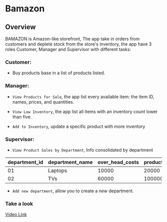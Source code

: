 # Bamazon

## Overview

BAMAZON is Amazon-like storefront, The app take in orders from customers and deplete stock from the store's inventory, the app have 3 roles Customer, Manager and Supervisor with different tasks:

### Customer:

   * Buy products base in a list of products listed.

### Manager:

  * `View Products for Sale`, the app list every available item: the item ID, names, prices, and quantities.

  * `View Low Inventory`, the app list all items with an inventory count lower than five.

  * `Add to Inventory`, update a specific product with more inventory

### Supervisor:

  * `View Product Sales by Department`, Info consolidated by department

| department_id | department_name | over_head_costs | product_sales | total_profit |
| ------------- | --------------- | --------------- | ------------- | ------------ |
| 01            | Laptops         | 10000           | 20000         | 10000        |
| 02            | TVs             | 60000           | 100000        | 40000        |
  
  * `Add new department`, allow you to create a new department.


### Take a look

[Video Link](https://drive.google.com/file/d/1I2K04zMlBwFkyrjoy16SP9hCiSUdiJvh/view?usp=sharing)
